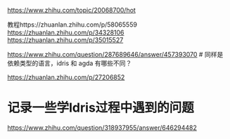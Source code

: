 
https://www.zhihu.com/topic/20068700/hot

教程https://zhuanlan.zhihu.com/p/58065559
https://zhuanlan.zhihu.com/p/34328106
https://zhuanlan.zhihu.com/p/35015527


https://www.zhihu.com/question/287689646/answer/457393070 # 同样是依赖类型的语言，idris 和 agda 有哪些不同？

https://zhuanlan.zhihu.com/p/27206852

# 记录一些学Idris过程中遇到的问题


https://www.zhihu.com/question/318937955/answer/646294482





















































